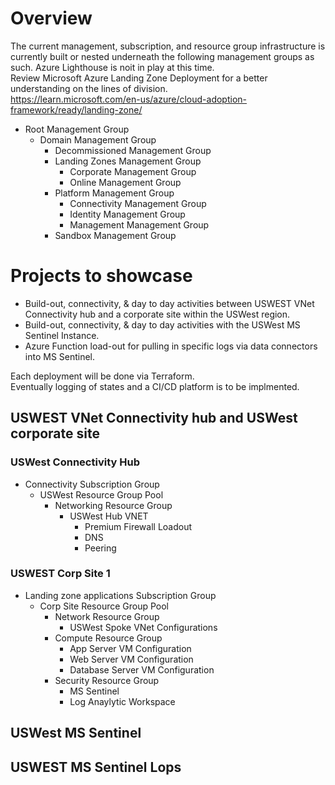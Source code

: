 # Overview
The current management, subscription, and resource group infrastructure is currently built or nested underneath the following management groups as such. Azure Lighthouse is noit in play at this time.  
Review Microsoft Azure Landing Zone Deployment for a better understanding on the lines of division.  
https://learn.microsoft.com/en-us/azure/cloud-adoption-framework/ready/landing-zone/   

- Root Management Group
    - Domain Management Group
        - Decommissioned Management Group
        - Landing Zones Management Group
            - Corporate Management Group
            - Online Management Group
        - Platform Management Group
            - Connectivity Management Group
            - Identity Management Group
            - Management Management Group
        - Sandbox Management Group

# Projects to showcase
- Build-out, connectivity, & day to day activities between USWEST VNet Connectivity hub and a corporate site within the USWest region.
- Build-out, connectivity, & day to day activities with the USWest MS Sentinel Instance.
- Azure Function load-out for pulling in specific logs via data connectors into MS Sentinel.

Each deployment will be done via Terraform.  
Eventually logging of states and a CI/CD platform is to be implmented.  
## USWEST VNet Connectivity hub and USWest corporate site

### USWest Connectivity Hub 

- Connectivity Subscription Group
   - USWest Resource Group Pool
        - Networking Resource Group
            - USWest Hub VNET
              - Premium Firewall Loadout
              - DNS
              - Peering

### USWEST Corp Site 1

- Landing zone applications Subscription Group
    - Corp Site Resource Group Pool
        - Network Resource Group
            - USWest Spoke VNet Configurations
        - Compute Resource Group
            - App Server VM Configuration
            - Web Server VM Configuration
            - Database Server VM Configuration
        - Security Resource Group
            - MS Sentinel
            - Log Anaylytic Workspace
## USWest MS Sentinel

## USWEST MS Sentinel Lops
